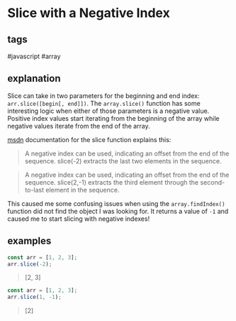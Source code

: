# Slice with a Negative Index
## tags
#javascript #array

## explanation
Slice can take in two parameters for the beginning and end index: `arr.slice([begin[, end]])`. The `array.slice()` function has some interesting logic when either of those parameters is a negative value. Positive index values start iterating from the beginning of the array while negative values iterate from the end of the array. 

[msdn](https://developer.mozilla.org/en-US/docs/Web/JavaScript/Reference/Global_Objects/Array/slice) documentation for the slice function explains this:
> A negative index can be used, indicating an offset from the end of the sequence. slice(-2) extracts the last two elements in the sequence.

> A negative index can be used, indicating an offset from the end of the sequence. slice(2,-1) extracts the third element through the second-to-last element in the sequence.

This caused me some confusing issues when using the `array.findIndex()` function did not find the object I was looking for. It returns a value of `-1` and caused me to start slicing with negative indexes! 

## examples
```javascript
const arr = [1, 2, 3];
arr.slice(-2);
```
> [2, 3]

```javascript
const arr = [1, 2, 3];
arr.slice(1, -1);
```
> [2]
